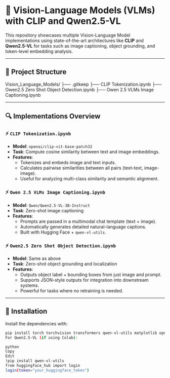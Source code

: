 # 🧠 Vision-Language Models (VLMs) with CLIP and Qwen2.5-VL

This repository showcases multiple Vision-Language Model implementations using state-of-the-art architectures like **CLIP** and **Qwen2.5-VL** for tasks such as image captioning, object grounding, and token-level embedding analysis.

---

## 📁 Project Structure

Vision_Language_Models/
├── .gitkeep
├── CLIP Tokenization.ipynb
├── Owen2.5 Zero Shot Object Detection.ipynb
├── Owen 2.5 VLMs Image Captioning.ipynb

---

## 🔍 Implementations Overview

### ⚡ `CLIP Tokenization.ipynb`
- **Model**: `openai/clip-vit-base-patch32`
- **Task**: Compute cosine similarity between text and image embeddings.
- **Features**:
  - Tokenizes and embeds image and text inputs.
  - Calculates pairwise similarities between all pairs (text-text, image-image).
  - Useful for analyzing multi-class similarity and semantic alignment.

### ⚡ `Owen 2.5 VLMs Image Captioning.ipynb`
- **Model**: `Qwen/Qwen2.5-VL-3B-Instruct`
- **Task**: Zero-shot image captioning
- **Features**:
  - Prompts are passed in a multimodal chat template (text + image).
  - Automatically generates detailed natural-language captions.
  - Built with Hugging Face + `qwen-vl-utils`.

### ⚡ `Owen2.5 Zero Shot Object Detection.ipynb`
- **Model**: Same as above
- **Task**: Zero-shot object grounding and localization
- **Features**:
  - Outputs object label + bounding boxes from just image and prompt.
  - Supports JSON-style outputs for integration into downstream systems.
  - Powerful for tasks where no retraining is needed.

---

## 🔧 Installation

Install the dependencies with:

```bash
pip install torch torchvision transformers qwen-vl-utils matplotlib opencv-python
For Qwen2.5-VL (if using Colab):

python
Copy
Edit
!pip install qwen-vl-utils
from huggingface_hub import login
login(token="your_huggingface_token")
